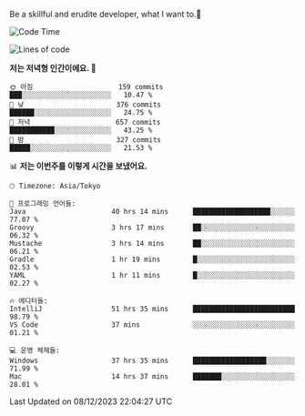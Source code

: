 Be a skillful and erudite developer, what I want to.👶

<!--START_SECTION:waka-->
![Code Time](http://img.shields.io/badge/Code%20Time-327%20hrs%2033%20mins-blue)

![Lines of code](https://img.shields.io/badge/%EC%A0%80%EB%8A%94%20%EC%97%AC%ED%83%9C%EA%B9%8C%EC%A7%80%20-744.5%20thousand%20%EC%A4%84%EC%9D%98%20%EC%BD%94%EB%93%9C%EB%A5%BC%20%EC%9E%91%EC%84%B1%ED%96%88%EC%96%B4%EC%9A%94.-blue)

**저는 저녁형 인간이에요. 🦉** 

```text
🌞 아침                     159 commits         ███░░░░░░░░░░░░░░░░░░░░░░   10.47 % 
🌆 낮　                     376 commits         ██████░░░░░░░░░░░░░░░░░░░   24.75 % 
🌃 저녁                     657 commits         ███████████░░░░░░░░░░░░░░   43.25 % 
🌙 밤　                     327 commits         █████░░░░░░░░░░░░░░░░░░░░   21.53 % 
```


📊 **저는 이번주를 이렇게 시간을 보냈어요.** 

```text
🕑︎ Timezone: Asia/Tokyo

💬 프로그래밍 언어들: 
Java                     40 hrs 14 mins      ███████████████████░░░░░░   77.07 % 
Groovy                   3 hrs 17 mins       ██░░░░░░░░░░░░░░░░░░░░░░░   06.32 % 
Mustache                 3 hrs 14 mins       ██░░░░░░░░░░░░░░░░░░░░░░░   06.21 % 
Gradle                   1 hr 19 mins        █░░░░░░░░░░░░░░░░░░░░░░░░   02.53 % 
YAML                     1 hr 11 mins        █░░░░░░░░░░░░░░░░░░░░░░░░   02.27 % 

🔥 에디터들: 
IntelliJ                 51 hrs 35 mins      █████████████████████████   98.79 % 
VS Code                  37 mins             ░░░░░░░░░░░░░░░░░░░░░░░░░   01.21 % 

💻 운영 체제들: 
Windows                  37 hrs 35 mins      ██████████████████░░░░░░░   71.99 % 
Mac                      14 hrs 37 mins      ███████░░░░░░░░░░░░░░░░░░   28.01 % 
```


 Last Updated on 08/12/2023 22:04:27 UTC
<!--END_SECTION:waka-->
